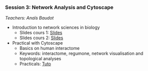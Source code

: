 ### Session 3: Network Analysis and Cytoscape

*Teachers: Anaïs Baudot*

- Introduction to network sciences in biology
    - Slides cours 1: [Slides](session3/Cours1_DUBii_M6_Networks.pdf)
    - Slides cours 2: [Slides](session3/Cours2_DUBii_M6_Networks.pdf)
- Practical with Cytoscape
    - Basics on human interactome
    - Keywords: interactome, regumone, network visualisation and topological analyses
    - Practicals: [Tuto](session3)
